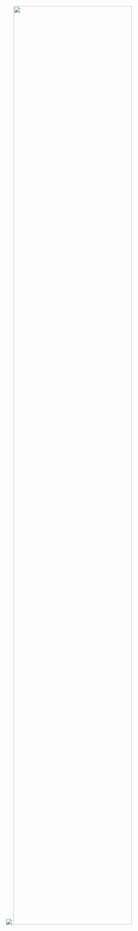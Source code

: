 <img src="https://capsule-render.vercel.app/api?type=waving&color=auto&height=200&section=header&text=UnityGameProject&fontSize=90" />

<img width="80%" src="https://user-images.githubusercontent.com/52882799/209620140-01b2a091-9def-428b-8a9c-4b36f6cb3a13.png"/>
